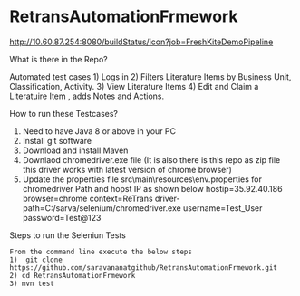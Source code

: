 # RetransAutomationFrmework

http://10.60.87.254:8080/buildStatus/icon?job=FreshKiteDemoPipeline

What is there in the Repo?

 Automated test cases 
     1) Logs in
     2) Filters Literature Items by Business Unit, Classification, Activity.
     3) View Literature Items 
     4) Edit and Claim a Literatuire Item , adds Notes and Actions.

How to run these Testcases?
   1) Need to have Java 8 or above in your PC
   2) Install git software
   3) Download and install Maven 
   4) Downlaod chromedriver.exe file (It is also there is this repo as zip file this driver works with latest version of chrome browser)
   5) Update the properties file src\main\resources\env.properties for chromedriver Path and hopst IP as shown below
                hostip=35.92.40.186
		browser=chrome
		context=ReTrans
		driver-path=C:/sarva/selenium/chromedriver.exe
		username=Test_User
		password=Test@123
		      
		      
  Steps to run the Seleniun Tests
  
    From the command line execute the below steps
    1)  git clone https://github.com/saravananatgithub/RetransAutomationFrmework.git
    2) cd RetransAutomationFrmework
    3) mvn test
